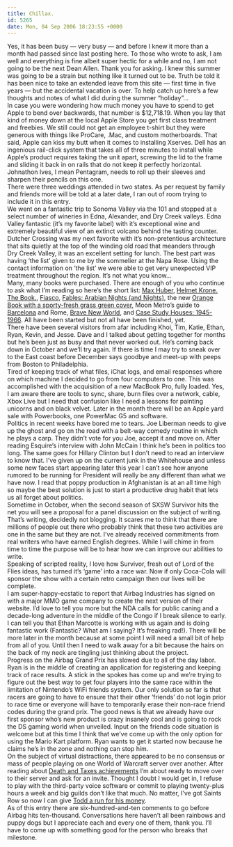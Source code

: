 ```yaml
---
title: Chillax.
id: 5265
date: Mon, 04 Sep 2006 18:23:55 +0000
---
```


Yes, it has been busy — very busy — and before I knew it more than a month had passed since last posting here. To those who wrote to ask, I am well and everything is fine albeit super hectic for a while and no, I am not going to be the next Dean Allen. Thank you for asking. I knew this summer was going to be a strain but nothing like it turned out to be. Truth be told it has been nice to take an extended leave from this site — first time in five years — but the accidental vacation is over. To help catch up here’s a few thoughts and notes of what I did during the summer “holiday”…  
 In case you were wondering how much money you have to spend to get Apple to bend over backwards, that number is $12,718.19. When you lay that kind of money down at the local Apple Store you get first class treatment and freebies. We still could not get an employee t-shirt but they were generous with things like ProCare, .Mac, and custom motherboards. That said, Apple can kiss my butt when it comes to installing Xserves. Dell has an ingenious rail-click system that takes all of three minutes to install while Apple’s product requires taking the unit apart, screwing the lid to the frame and sliding it back in on rails that do not keep it perfectly horizontal. Johnathon Ives, I mean Pentagram, needs to roll up their sleeves and sharpen their pencils on this one.  
 There were three weddings attended in two states. As per request by family and friends more will be told at a later date, I ran out of room trying to include it in this entry.  
 We went on a fantastic trip to Sonoma Valley via the 101 and stopped at a select number of wineries in Edna, Alexander, and Dry Creek valleys. Edna Valley fantastic (it’s my favorite label) with it’s exceptional wine and extremely beautiful view of an extinct volcano behind the tasting counter. Dutcher Crossing was my next favorite with it’s non-pretentious architecture that sits quietly at the top of the winding old road that meanders through Dry Creek Valley, it was an excellent setting for lunch. The best part was having ‘the list’ given to me by the sommelier at the Napa Rose. Using the contact information on ‘the list’ we were able to get very unexpected <span class="caps">VIP</span> treatment throughout the region. It’s not what you know…  
 Many, many books were purchased. There are enough of you who continue to ask what I’m reading so here’s the short list: [Max Huber](http://www.amazon.com/exec/obidos/ASIN/0714845477/ref=nosim/airbag-20), [Helmet Krone. The Book.](http://www.enchorial.com/), [Fiasco](http://www.amazon.com/exec/obidos/ASIN/159420103X/ref=nosim/airbag-20), [Fables: Arabian Nights (and Nights)](http://www.amazon.com/exec/obidos/ASIN/1401210007/ref=nosim/airbag-20), the new [Orange Book with a sporty-fresh grass green cover](http://www.amazon.com/exec/obidos/ASIN/0321385551/ref=nosim/airbag-20), Moon Metro’s guide to [Barcelona](http://www.amazon.com/exec/obidos/ASIN/1566916577/ref=nosim/airbag-20) and Rome, [Brave New World](http://www.amazon.com/exec/obidos/ASIN/0060850523/ref=nosim/airbag-20), and [Case Study Houses: 1945-1966](http://www.amazon.com/exec/obidos/ASIN/3822846171/ref=nosim/airbag-20). All have been started but not all have been finished, yet.  
 There have been several visitors from afar including Khoi, Tim, Katie, Ethan, Ryan, Kevin, and Jesse. Dave and I talked about getting together for months but he’s been just as busy and that never worked out. He’s coming back down in October and we’ll try again. If there is time I may try to sneak over to the East coast before December says goodbye and meet-up with peeps from Boston to Philadelphia.  
 Tired of keeping track of what files, iChat logs, and email responses where on which machine I decided to go from four computers to one. This was accomplished with the acquisition of a new MacBook Pro, fully loaded. Yes, I am aware there are tools to sync, share, burn files over a network, cable, Xbox Live but I need that confusion like I need a lessons for painting unicorns and on black velvet. Later in the month there will be an Apple yard sale with Powerbooks, one PowerMac G5 and software.  
 Politics in recent weeks have bored me to tears. Joe Liberman needs to give up the ghost and go on the road with a belt-way comedy routine in which he plays a carp. They didn’t vote for you Joe, accept it and move on. After reading Esquire’s interview with John McCain I think he’s been in politics too long. The same goes for Hillary Clinton but I don’t need to read an interview to know that. I’ve given up on the current junk in the Whitehouse and unless some new faces start appearing later this year I can’t see how anyone rumored to be running for President will really be any different than what we have now. I read that poppy production in Afghanistan is at an all time high so maybe the best solution is just to start a productive drug habit that lets us all forget about politics.  
 Sometime in October, when the second season of <span class="caps">SXSW</span> Survivor hits the net you will see a proposal for a panel discussion on the subject of writing. That’s writing, decidedly not blogging. It scares me to think that there are millions of people out there who probably think that these two activities are one in the same but they are not. I’ve already received commitments from real writers who have earned English degrees. While I will chime in from time to time the purpose will be to hear how we can improve our abilities to write.  
 Speaking of scripted reality, I love how Survivor, fresh out of Lord of the Flies ideas, has turned it’s ‘game’ into a race war. Now if only Coca-Cola will sponsor the show with a certain retro campaign then our lives will be complete.  
 I am super-happy-ecstatic to report that Airbag Industries has signed on with a major <span class="caps">MMO</span> game company to create the next version of their website. I’d love to tell you more but the <span class="caps">NDA</span> calls for public caning and a decade-long adventure in the middle of the Congo if I break silence to early. I can tell you that Ethan Marcotte is working with us again and is doing fantastic work (Fantastic? What am I saying? It’s freaking rad!). There will be more later in the month because at some point I will need a small bit of help from all of you. Until then I need to walk away for a bit because the hairs on the back of my neck are tingling just thinking about the project.  
 Progress on the Airbag Grand Prix has slowed due to all of the day labor. Ryan is in the middle of creating an application for registering and keeping track of race results. A stick in the spokes has come up and we’re trying to figure out the best way to get four players into the same race within the limitation of Nintendo’s WiFi friends system. Our only solution so far is that racers are going to have to ensure that their other ‘friends’ do not login prior to race time or everyone will have to temporarily erase their non-race friend codes during the grand prix. The good news is that we already have our first sponsor who’s new product is crazy insanely cool and is going to rock the DS gaming world when unveiled. Input on the friends code situation is welcome but at this time I think that we’ve come up with the only option for using the Mario Kart platform. Ryan wants to get it started now because he claims he’s in the zone and nothing can stop him.  
 On the subject of virtual distractions, there appeared to be no consensus or mass of people playing on one World of Warcraft server over another. After reading about [Death and Taxes achievements](http://www.wowinsider.com/2006/09/02/death-and-taxes-is-too-darn-good/) I’m about ready to move over to their server and ask for an invite. Thought I doubt I would get in, I refuse to play with the third-party voice software or commit to playing twenty-plus hours a week and big guilds don’t like that much. No matter, I’ve got Saints Row so now I can give [Todd a run for his money](http://whatdoiknow.org/archives/002862.shtml).  
 As of this entry there are six-hundred-and-ten comments to go before Airbag hits ten-thousand. Conversations here haven’t all been rainbows and puppy dogs but I appreciate each and every one of them, thank you. I’ll have to come up with something good for the person who breaks that milestone.


